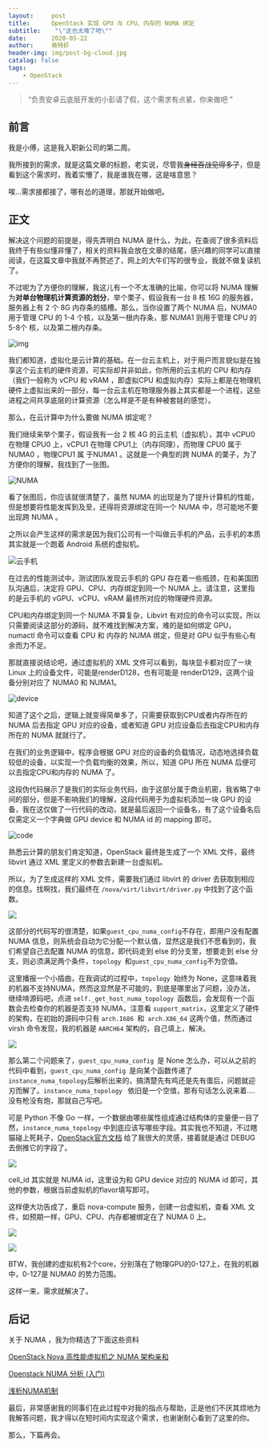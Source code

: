 ```yaml
---
layout:     post
title:      OpenStack 实现 GPU 与 CPU、内存的 NUMA 绑定
subtitle:    "\"这也太难了吧\""
date:       2020-05-22
author:     奥特虾
header-img: img/post-bg-cloud.jpg
catalog: false
tags:
    - OpenStack
---
```


> “负责安卓云底层开发的小彭请了假，这个需求有点紧，你来做吧 ”



## 前言

我是小傅，这是我入职新公司的第二周。

我所接到的需求，就是这篇文章的标题，老实说，尽管我~~身经百战见得多了~~，但是看到这个需求时，我着实懵了，我是谁我在哪，这是啥意思？

唉...需求接都接了，哪有怂的道理，那就开始做吧。



## 正文

解决这个问题的前提是，得先弄明白 NUMA 是什么，为此，在查阅了很多资料后我终于有些似懂非懂了，相关的资料我会放在文章的结尾，感兴趣的同学可以直接阅读，在这篇文章中我就不再赘述了，网上的大牛们写的很专业，我就不做复读机了。



不过呢为了方便你的理解，我这儿有一个不太准确的比喻，你可以将 NUMA 理解为**对单台物理机计算资源的划分**，举个栗子，假设我有一台 8 核 16G 的服务器，服务器上有 2 个 8G 内存条的插槽。那么，当你设置了两个 NUMA 后，NUMA0 用于管理 CPU 的 1-4 个核，以及第一根内存条，那 NUMA1 则用于管理 CPU 的 5-8个 核，以及第二根内存条。



![img](https://ss2.bdstatic.com/70cFvnSh_Q1YnxGkpoWK1HF6hhy/it/u=1272062901,807942533&fm=26&gp=0.jpg)





我们都知道，虚拟化是云计算的基础。在一台云主机上，对于用户而言貌似是在独享这个云主机的硬件资源，可实际却并非如此，你所用的云主机的 CPU 和内存（我们一般称为 vCPU 和 vRAM ，即虚拟CPU 和虚拟内存）实际上都是在物理机硬件上虚拟出来的一部分，每一台云主机在物理服务器上其实都是一个进程，这些进程之间共享底层的计算资源（怎么样是不是有种被套娃的感觉）。



那么，在云计算中为什么要做 NUMA 绑定呢？



我们继续来举个栗子，假设我有一台 2 核 4G 的云主机（虚拟机），其中 vCPU0 在物理 CPU0 上，vCPU1 在物理 CPU1上（内存同理），而物理 CPU0 属于 NUMA0 ，物理CPU1 属 于NUMA1 。这就是一个典型的跨 NUMA 的栗子，为了方便你的理解，我找到了一张图。



![NUMA ](http://static.open-open.com/lib/uploadImg/20150323/20150323105252_596.png)





看了张图后，你应该就很清楚了，虽然 NUMA 的出现是为了提升计算机的性能，但是想要将性能发挥到及至，还得将资源绑定在同一个 NUMA 中，尽可能地不要出现跨 NUMA 。



之所以会产生这样的需求是因为我们公司有一个叫做云手机的产品，云手机的本质其实就是一个跑着 Android 系统的虚拟机。



![云手机 ](https://s1.ax1x.com/2020/05/22/YjEAKK.png)



在过去的性能测试中，测试团队发现云手机的 GPU 存在着一些瓶颈，在和美国团队沟通后，决定将 GPU、CPU、内存绑定到同一个 NUMA 上。请注意，这里指的是云手机的 vGPU、vCPU、vRAM 最终所对应的物理硬件资源。



CPU和内存绑定到同一个 NUMA 不算复杂，Libvirt 有对应的命令可以实现，所以只需要阅读这部分的源码，就不难找到解决方案，难的是如何绑定 GPU，numactl 命令可以查看 CPU 和 内存的 NUMA 绑定，但是对 GPU 似乎有些心有余而力不足。



那就直接说结论吧，通过虚拟机的 XML 文件可以看到，每块显卡都对应了一块 Linux 上的设备文件，可能是renderD128，也有可能是 renderD129，这两个设备分别对应了 NUMA0 和 NUMA1。



![device](https://s1.ax1x.com/2020/05/23/YjeSUg.png)



知道了这个之后，逻辑上就变得简单多了，只需要获取到CPU或者内存所在的 NUMA 后去指定 GPU 对应的设备，或者知道 GPU 对应设备后去指定CPU和内存所在的 NUMA 就就行了。



在我们的业务逻辑中，程序会根据 GPU 对应的设备的负载情况，动态地选择负载较低的设备，以实现一个负载均衡的效果，所以，知道 GPU 所在 NUMA 后便可以去指定CPU和内存的 NUMA 了。



这段伪代码展示了是我们的实际业务代码，由于这部分属于商业机密，我省略了中间的部分，但是不影响我们的理解，这段代码用于为虚拟机添加一块 GPU 的设备，我在这仅做了一行代码的改动，就是最后返回一个设备名，有了这个设备名后仅需定义一个字典做  GPU device 和 NUMA id 的 mapping 即可。



![code](https://s1.ax1x.com/2020/05/23/YjmT1A.png)





熟悉云计算的朋友们肯定知道，OpenStack 最终是生成了一个 XML 文件，最终 libvirt 通过 XML 里定义的参数去新建一台虚拟机。



所以，为了生成这样的 XML 文件，需要我们通过 libvirt 的 driver 去获取到相应的信息。找啊找，我们最终在 `/nova/virt/libvirt/driver.py` 中找到了这个函数。



![](https://s1.ax1x.com/2020/05/23/YjnVNF.png)



这部分的代码写的很清楚，如果` guest_cpu_numa_config `不存在，即用户没有配置 NUMA 信息，则系统会自动为它分配一个默认值，显然这是我们不愿看到的，我们希望自己去配置 NUMA 的信息，即代码走到 else 的分支里，想要走到 else 分支，则必须满足两个条件，`topology `和` guest_cpu_numa_config `不为空值。



这里播报一个小插曲，在我调试的过程中，`topology `始终为 None，这意味着我的机器不支持NUMA，然而这显然是不可能的，到底是哪里出了问题，没办法，继续啃源码吧，点进 `self._get_host_numa_topology `函数后，会发现有一个函数会去检查你的机器是否支持 NUMA，注意看 `support_matrix`，这里定义了硬件的架构，在初始的源码中只有 `arch.I686 `和` arch.X86_64` 这两个值，然而通过 virsh 命令发现，我的机器是 `AARCH64` 架构的，自己填上，解决。



![](https://s1.ax1x.com/2020/05/23/Yjnn39.png)



那么第二个问题来了，`guest_cpu_numa_config `是 None 怎么办，可以从之前的代码中看到，`guest_cpu_numa_config `是向某个函数传递了` instance_numa_topology `后解析出来的，搞清楚先有鸡还是先有蛋后，问题就迎刃而解了。`instance_numa_topology ` 依旧是一个空值，那有句话怎么说来着....没有枪没有炮，那就自己写吧。



可是 Python 不像 Go 一样，一个数据由哪些属性组成通过结构体的变量便一目了然，`instance_numa_topology`  中到底应该写哪些字段。其实我也不知道，不过瞎猫碰上死耗子，[OpenStack官方文档](https://docs.openstack.org/nova/rocky/contributor/testing/libvirt-numa.html
) 给了我很大的灵感，接着就是通过 DEBUG 去倒推它的字段了。



![](https://s1.ax1x.com/2020/05/23/YjnJ4e.png)



cell_id 其实就是 NUMA id，这里设为和 GPU device 对应的 NUMA id 即可，其他的参数，根据当前虚拟机的flavor填写即可。



这样便大功告成了，重启 nova-compute 服务，创建一台虚拟机，查看 XML 文件，如预期一样，GPU、CPU、内存都被绑定在了 NUMA 0 上。



![](https://s1.ax1x.com/2020/05/23/YjZqgI.png)



![](https://s1.ax1x.com/2020/05/23/YjZb8A.png)



BTW，我创建的虚拟机有2个core，分别落在了物理GPU的0-127上，在我的机器中，0-127是 NUMA0 的势力范围。



这样一来，需求就解决了。





## 后记

关于 NUMA ，我为你精选了下面这些资料

[OpenStack Nova 高性能虚拟机之 NUMA 架构亲和](https://www.cnblogs.com/jmilkfan-fanguiju/p/10589768.html)

[Openstack NUMA 分析 (入门)](https://www.iteye.com/blog/hangdong-zhang-2294888)

[浅析NUMA机制](https://www.jianshu.com/p/0607c5f62c51)

最后，非常感谢我的同事们在此过程中对我的指点与帮助，正是他们不厌其烦地为我解答问题，我才得以在短时间内实现这个需求，也谢谢耐心看到了这里的你。

那么，下篇再会。



